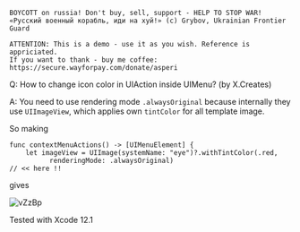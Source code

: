 ```
BOYCOTT on russia! Don't buy, sell, support - HELP TO STOP WAR!
«Русский военный корабль, иди на хуй!» (c) Grybov, Ukrainian Frontier Guard

ATTENTION: This is a demo - use it as you wish. Reference is appriciated.
If you want to thank - buy me coffee: https://secure.wayforpay.com/donate/asperi
```

Q: How to change icon color in UIAction inside UIMenu? (by X.Creates)

A: You need to use rendering mode `.alwaysOriginal` because internally they 
use `UIImageView`, which applies own `tintColor` for all template image.

So making

    func contextMenuActions() -> [UIMenuElement] {
        let imageView = UIImage(systemName: "eye")?.withTintColor(.red, 
              renderingMode: .alwaysOriginal)                            // << here !!

gives

![vZzBp](https://user-images.githubusercontent.com/62171579/165684987-6607502e-a284-418c-93b4-99ec0fe109c0.png)

Tested with Xcode 12.1


